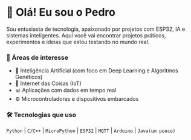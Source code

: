 # 👋 Olá! Eu sou o Pedro

Sou entusiasta de tecnologia, apaixonado por projetos com ESP32, IA e sistemas inteligentes. Aqui você vai encontrar projetos práticos, experimentos e ideias que estou testando no mundo real.

### 🚀 Áreas de interesse
- 🧠 Inteligência Artificial (com foco em Deep Learning e Algoritmos Genéticos)
- 📡 Internet das Coisas (IoT)
- 📊 Aplicações com dados em tempo real
- ⚙️ Microcontroladores e dispositivos embarcados

### 🛠️ Tecnologias que uso
`Python` | `C/C++` | `MicroPython` | `ESP32` | `MQTT` | `Arduino` | `Java(um pouco)`

